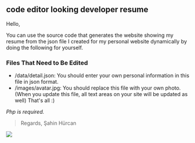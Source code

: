 ## code editor looking developer resume

Hello,

You can use the source code that generates the website showing my resume from the json file I created for my personal website dynamically by doing the following for yourself.

### Files That Need to Be Edited

*   /data/detail.json: You should enter your own personal information in this file in json format.
*   /images/avatar.jpg: You should replace this file with your own photo. (When you update this file, all text areas on your site will be updated as well) That's all :)

_Php is required._

> Regards, Şahin Hürcan

![](https://33333.cdn.cke-cs.com/kSW7V9NHUXugvhoQeFaf/images/2b840437dbb73f23064beef7bf64f4a12cef854b56b0951e.png)
